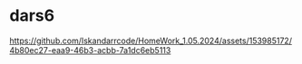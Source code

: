 # dars6

https://github.com/Iskandarrcode/HomeWork_1.05.2024/assets/153985172/4b80ec27-eaa9-46b3-acbb-7a1dc6eb5113
